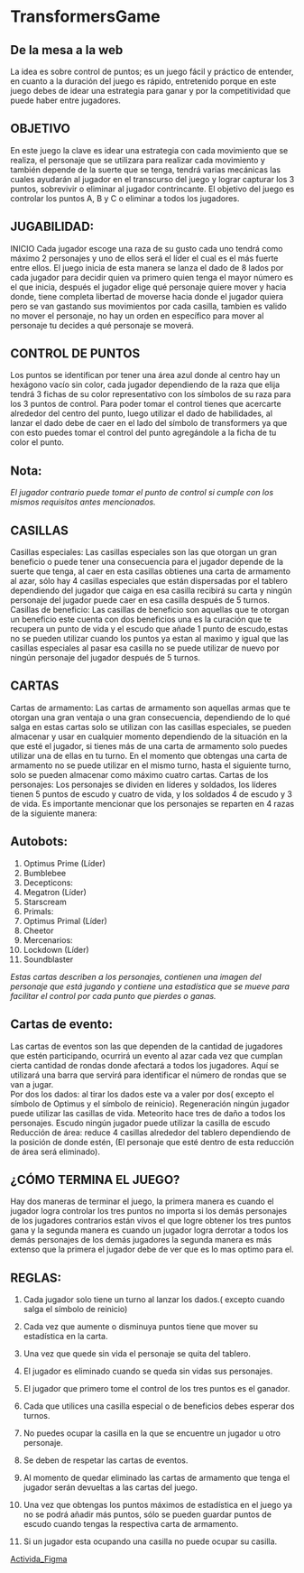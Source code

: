 # TransformersGame
## De la mesa a la web

La idea es sobre  control de puntos; es un juego fácil y práctico de entender, en cuanto a la duración del juego es rápido, entretenido porque en este juego debes de idear una estrategia para ganar y por la competitividad que puede haber entre jugadores.

## OBJETIVO 
En este juego la clave es idear una estrategia con cada movimiento que se realiza, el personaje que se utilizara para realizar cada movimiento y también depende de la suerte que se tenga,  tendrá varias mecánicas las cuales ayudarán al jugador en el transcurso del juego y lograr capturar los 3 puntos, sobrevivir o eliminar al jugador contrincante.
El objetivo del juego es controlar los puntos A, B y C o eliminar a todos los jugadores.

## JUGABILIDAD: 
INICIO
Cada jugador escoge una raza de su gusto cada uno tendrá como máximo 2 personajes   y uno de ellos será el líder el cual es el más fuerte entre ellos.  El juego inicia de esta manera se lanza el dado de 8 lados por cada jugador para decidir quien va primero quien tenga el mayor número es el que inicia, después el jugador elige qué personaje quiere mover  y hacia donde, tiene completa libertad de moverse hacia donde el jugador quiera pero se van gastando sus movimientos por cada casilla, tambien es valido no mover el personaje, no hay un orden en específico para mover al personaje tu decides a qué personaje se moverá.

## CONTROL DE PUNTOS
Los puntos se identifican por tener una área azul donde al centro hay un hexágono vacío sin color, cada jugador dependiendo de la raza que elija tendrá 3 fichas de su color representativo con los símbolos de su raza para los 3 puntos de control.
Para poder tomar el control tienes que acercarte alrededor del centro del punto, luego utilizar el dado de habilidades, al lanzar el dado debe de caer en el lado del símbolo de transformers ya que con esto puedes tomar el control del punto agregándole a la ficha de tu color el punto.

## Nota:
 _El jugador contrario puede tomar el punto de control si cumple con los mismos requisitos antes mencionados._
 

## CASILLAS 
Casillas especiales:
Las casillas especiales son las que otorgan un gran beneficio o puede tener una consecuencia para el jugador depende de la suerte que tenga, al caer en esta casillas obtienes una carta de armamento al azar, sólo hay 4 casillas especiales que están dispersadas por el tablero dependiendo del jugador que caiga en esa casilla recibirá su carta y ningún personaje del jugador puede caer en esa casilla después de 5 turnos.
Casillas de beneficio:
Las casillas de beneficio son aquellas que te otorgan un beneficio este cuenta con dos beneficios una es la curación que te recupera un punto de vida y el escudo que añade 1 punto de escudo,estas no se pueden utilizar cuando los puntos ya estan al maximo y igual que las casillas especiales al pasar esa casilla no se puede utilizar de nuevo por ningún personaje del jugador después de 5 turnos.

## CARTAS
Cartas de armamento:
Las cartas de armamento son aquellas armas que te otorgan una gran ventaja o una gran consecuencia, dependiendo de lo qué salga en estas cartas solo se utilizan con las casillas especiales, se pueden almacenar y usar en cualquier momento dependiendo de la situación en la que esté el jugador, si tienes más de una carta de armamento solo puedes utilizar una de ellas en tu turno. En el momento que obtengas una carta de armamento no se puede utilizar en el mismo turno, hasta el siguiente turno, solo se pueden almacenar como máximo cuatro cartas. 
Cartas de los personajes:
Los personajes se dividen en líderes y soldados, los líderes tienen 5 puntos de escudo y cuatro de vida, y los soldados 4 de escudo y 3 de vida.
Es importante mencionar que los personajes se reparten en 4 razas de la siguiente manera: 

## Autobots:
1. Optimus Prime (Líder)
2. Bumblebee 
3. Decepticons:
4. Megatron (Líder)
5. Starscream
6. Primals:
7. Optimus Primal (Líder)
8. Cheetor
9. Mercenarios: 
10. Lockdown (Líder)
11. Soundblaster

_Estas cartas describen a los personajes, contienen una imagen del personaje que está jugando y contiene una estadística que se mueve para facilitar el control por cada punto que pierdes o ganas._

## Cartas de evento:
Las cartas de eventos son las que dependen de la cantidad de jugadores que estén participando, ocurrirá un evento al azar cada vez que cumplan cierta cantidad de rondas donde afectará a todos los jugadores. Aquí se utilizará una barra que servirá para identificar el número de rondas que se van a jugar.  
Por dos los dados: al tirar los dados este va a valer por dos( excepto el símbolo de Optimus y el símbolo de reinicio).
Regeneración ningún jugador puede utilizar las casillas de vida.
Meteorito hace tres de daño a todos los personajes.
Escudo ningún jugador puede utilizar la casilla de escudo
Reducción de área: reduce 4 casillas alrededor del tablero dependiendo de la posición de donde estén, (El personaje que esté dentro de esta reducción de área será eliminado).

## ¿CÓMO TERMINA EL JUEGO?
Hay dos maneras de terminar el juego, la primera manera es cuando el jugador logra controlar los tres puntos no importa si los demás personajes de los jugadores contrarios están vivos el que logre obtener los tres puntos gana y la segunda manera es cuando un jugador logra derrotar a todos los demás personajes de los demás jugadores la segunda manera es más extenso que la primera el jugador debe de ver que es lo mas optimo para el. 

## REGLAS:
1. Cada jugador solo tiene un turno al lanzar los dados.( excepto cuando salga el símbolo de reinicio)

2.  Cada vez que aumente o disminuya puntos tiene que mover su estadística en la carta.

3.  Una vez que quede sin vida el personaje se quita del tablero.

4. El jugador es eliminado cuando se queda sin vidas sus personajes.

5. El jugador que primero  tome el control de los tres puntos es el ganador.

6. Cada que utilices una casilla especial o de beneficios debes esperar dos turnos.

7. No puedes ocupar la casilla en la que se encuentre un jugador u otro personaje.

8. Se deben de respetar las cartas de eventos.

9. Al momento de quedar eliminado las cartas de armamento que tenga el jugador serán devueltas a las cartas del juego.

10. Una vez que obtengas los puntos máximos de estadística en el juego ya no se podrá añadir más puntos, sólo se pueden guardar puntos de escudo cuando tengas la respectiva carta de armamento.

11. Si un jugador esta ocupando una casilla no puede ocupar su casilla.

[Activida_Figma](https://www.figma.com/design/yOWwqraf1zJyfFCLIKe4WI/Untitled?m=auto&t=8HbpQ4HX75hvKx2m-1)
